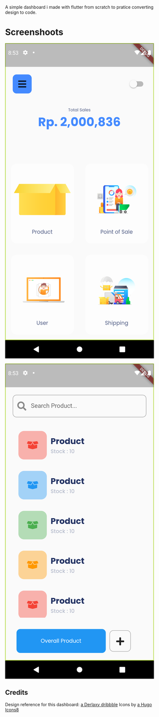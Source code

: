 A simple dashboard i made with flutter from scratch to pratice converting design to code.

# Screenshoots

![Dashboard](https://github.com/daft2/flutter-pos-dashboard/blob/main/Screenshot_1605010589.png)

![Product](https://github.com/daft2/flutter-pos-dashboard/blob/main/Screenshot_1605010594.png)


## Credits

Design reference for this dashboard: [a Derlaxy dribbble](https://dribbble.com/shots/7130829-Product-Management-Ui-Design)
Icons by [a Hugo Icons8](https://icons8.com/illustrations/style--hugo-1) 
